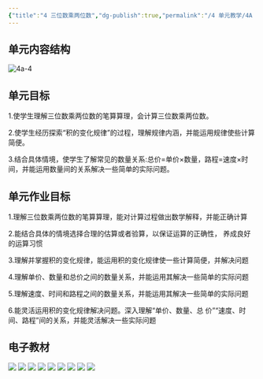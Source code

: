 ```yaml
---
{"title":"4 三位数乘两位数","dg-publish":true,"permalink":"/4 单元教学/4A 四上/4 三位数乘两位数/","dgPassFrontmatter":true,"noteIcon":""}
---
```



## 单元内容结构

![4a-4](https://r2.edui123.com/2023/05/4a-4.png)

## 单元目标

1.使学生理解三位数乘两位数的笔算算理，会计算三位数乘两位数。

2.使学生经历探索“积的变化规律”的过程，理解规律内涵，并能运用规律使些计算简便。

3.结合具体情境，使学生了解常见的数量关系:总价=单价×数量，路程=速度×时间，并能运用数量间的关系解决一些简单的实际问题。


## 单元作业目标

1.理解三位数乘两位数的笔算算理，能对计算过程做出数学解释，并能正确计算

2.能结合具体的情境选择合理的估算或者验算，以保证运算的正确性， 养成良好的运算习惯

3.理解并掌握积的变化规律，能运用积的变化规律使一些计算简便，并解决问题

4.理解单价、数量和总价之间的数量关系，并能运用其解决一些简单的实际问题

5.理解速度、时间和路程之间的数量关系，并能运用其解决一些简单的实际问题

6.能灵活运用积的变化规律解决问题。深入理解“单价、数量、总 价”“速度、时间、路程”间的关系，并能灵活解决一些实际问题

## 电子教材

<p class="grid-4">
	<img loading="lazy" decoding="async" src="https://book.pep.com.cn/1221001401141/files/mobile/53.jpg">
	<img loading="lazy" decoding="async" src="https://book.pep.com.cn/1221001401141/files/mobile/54.jpg">
	<img loading="lazy" decoding="async" src="https://book.pep.com.cn/1221001401141/files/mobile/55.jpg">
	<img loading="lazy" decoding="async" src="https://book.pep.com.cn/1221001401141/files/mobile/56.jpg">
	<img loading="lazy" decoding="async" src="https://book.pep.com.cn/1221001401141/files/mobile/57.jpg">
	<img loading="lazy" decoding="async" src="https://book.pep.com.cn/1221001401141/files/mobile/58.jpg">
	<img loading="lazy" decoding="async" src="https://book.pep.com.cn/1221001401141/files/mobile/59.jpg">
	<img loading="lazy" decoding="async" src="https://book.pep.com.cn/1221001401141/files/mobile/60.jpg">
	<img loading="lazy" decoding="async" src="https://book.pep.com.cn/1221001401141/files/mobile/61.jpg">
</p>
